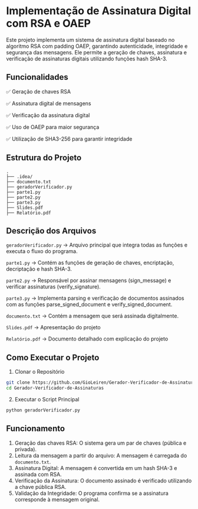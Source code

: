# Implementação de Assinatura Digital com RSA e OAEP #
Este projeto implementa um sistema de assinatura digital baseado no algoritmo RSA com padding OAEP, garantindo autenticidade, integridade e segurança das mensagens. Ele permite a geração de chaves, assinatura e verificação de assinaturas digitais utilizando funções hash SHA-3.

## Funcionalidades
✅ Geração de chaves RSA

✅ Assinatura digital de mensagens

✅ Verificação da assinatura digital

✅ Uso de OAEP para maior segurança

✅ Utilização de SHA3-256 para garantir integridade

## Estrutura do Projeto
```plaintext
.
├── .idea/                  
├── documento.txt           
├── geradorVerificador.py  
├── parte1.py              
├── parte2.py               
├── parte3.py               
├── Slides.pdf
├── Relatório.pdf

```
## Descrição dos Arquivos

```geradorVerificador.py``` → Arquivo principal que integra todas as funções e executa o fluxo do programa.

```parte1.py``` → Contém as funções de geração de chaves, encriptação, decriptação e hash SHA-3.

```parte2.py``` → Responsável por assinar mensagens (sign_message) e verificar assinaturas (verify_signature).

```parte3.py``` → Implementa parsing e verificação de documentos assinados com as funções parse_signed_document e verify_signed_document.

```documento.txt``` → Contém a mensagem que será assinada digitalmente.

```Slides.pdf``` → Apresentação do projeto

```Relatório.pdf``` → Documento detalhado com explicação do projeto

## Como Executar o Projeto

1. Clonar o Repositório
```bash 
git clone https://github.com/GioLeiren/Gerador-Verificador-de-Assinaturas.git
cd Gerador-Verificador-de-Assinaturas
```
2. Executar o Script Principal
```bash 
python geradorVerificador.py
```

## Funcionamento
1. Geração das chaves RSA: O sistema gera um par de chaves (pública e privada).
2. Leitura da mensagem a partir do arquivo: A mensagem é carregada do ```documento.txt```.
3. Assinatura Digital: A mensagem é convertida em um hash SHA-3 e assinada com RSA.
4. Verificação da Assinatura: O documento assinado é verificado utilizando a chave pública RSA.
5. Validação da Integridade: O programa confirma se a assinatura corresponde à mensagem original.

